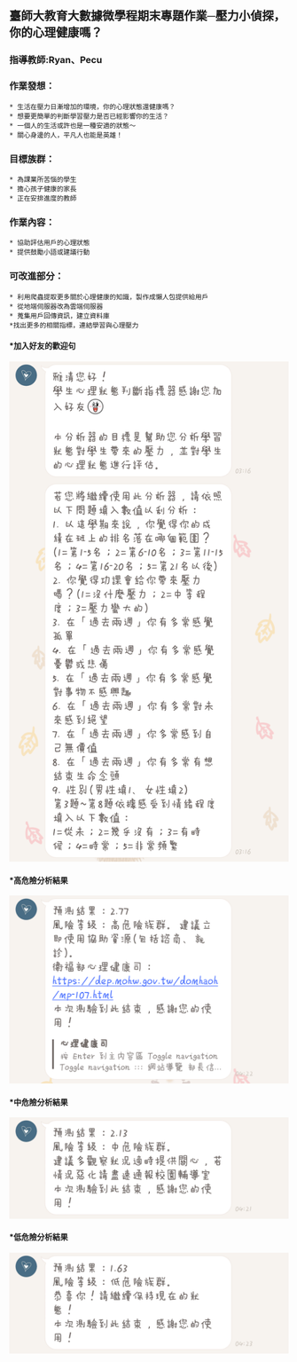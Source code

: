 ## 臺師大教育大數據微學程期末專題作業─壓力小偵探，你的心理健康嗎？
### 指導教師:Ryan、Pecu
### 作業發想：
    * 生活在壓力日漸增加的環境，你的心理狀態還健康嗎？
    * 想要更簡單的判斷學習壓力是否已經影響你的生活？
    * 一個人的生活或許也是一種安適的狀態～
    * 關心身邊的人，平凡人也能是英雄！

### 目標族群：
    * 為課業所苦惱的學生
    * 擔心孩子健康的家長
    * 正在安排進度的教師

### 作業內容：
    * 協助評估用戶的心理狀態
    * 提供鼓勵小語或建議行動

### 可改進部分：
    * 利用爬蟲提取更多關於心理健康的知識，製作成懶人包提供給用戶
    * 從地端伺服器改為雲端伺服器
    * 蒐集用戶回傳資訊，建立資料庫
    *找出更多的相關指標，連結學習與心理壓力

#### *加入好友的歡迎句
![Alt text](https://raw.githubusercontent.com/Ya-Cing/LAT-Repo/main/2023%2006%2007%20final-project/greeting.jpg)
#### *高危險分析結果
![Alt text](https://raw.githubusercontent.com/Ya-Cing/LAT-Repo/main/2023%2006%2007%20final-project/high.jpg)
#### *中危險分析結果
![Alt text](https://raw.githubusercontent.com/Ya-Cing/LAT-Repo/main/2023%2006%2007%20final-project/middle.jpg)
#### *低危險分析結果
![Alt text](https://raw.githubusercontent.com/Ya-Cing/LAT-Repo/main/2023%2006%2007%20final-project/low.jpg)
